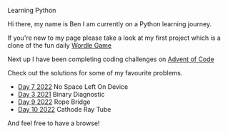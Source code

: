 
Learning Python


Hi there, my name is Ben I am currently on a Python learning journey.

If you're new to my page please take a look at my first project which is a clone of the fun daily [Wordle Game](https://github.com/benb2110/berry-tree/tree/main/WordleGame)

Next up I have been completing coding challenges on [Advent of Code](https://adventofcode.com/)

Check out the solutions for some of my favourite problems.


- [Day 7 2022](https://github.com/benb2110/berry-tree/tree/9fa74dcc80dcfc596860c9a8e8cf9abd942f0b7f/Advent%20of%20Code/2022/Day%207_No_Space_Left_On_Device) No Space Left On Device  
- [Day 3 2021](https://github.com/benb2110/berry-tree/tree/9fa74dcc80dcfc596860c9a8e8cf9abd942f0b7f/Advent%20of%20Code/2021/Day3_Binary_Diagnostic)  Binary Diagnostic
- [Day 9 2022](https://github.com/benb2110/berry-tree/tree/9fa74dcc80dcfc596860c9a8e8cf9abd942f0b7f/Advent%20of%20Code/2022/Day%209_Rope_Bridge) Rope Bridge
- [Day 10 2022](https://github.com/benb2110/berry-tree/tree/9fa74dcc80dcfc596860c9a8e8cf9abd942f0b7f/Advent%20of%20Code/2022/Day%2010_Cathode-Ray_Tube) Cathode Ray Tube



And feel free to have a browse!
